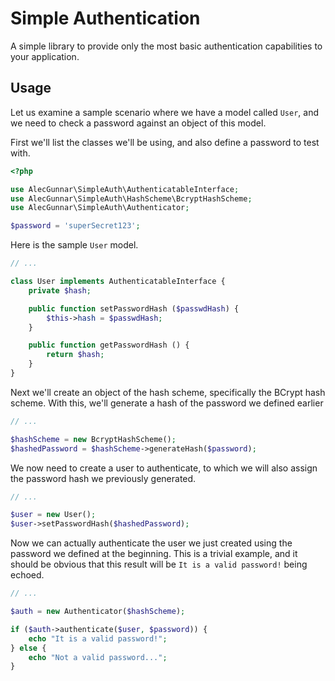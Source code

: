 # Simple Authentication

A simple library to provide only the most basic authentication capabilities to your application.

## Usage

Let us examine a sample scenario where we have a model called `User`, and we need to check a password against an object of this model.

First we'll list the classes we'll be using, and also define a password to test with.
```php
<?php

use AlecGunnar\SimpleAuth\AuthenticatableInterface;
use AlecGunnar\SimpleAuth\HashScheme\BcryptHashScheme;
use AlecGunnar\SimpleAuth\Authenticator;

$password = 'superSecret123';
```

Here is the sample `User` model.
```php
// ...

class User implements AuthenticatableInterface {
    private $hash;    

    public function setPasswordHash ($passwdHash) {
        $this->hash = $passwdHash;
    }

    public function getPasswordHash () {
        return $hash;
    }
}
```

Next we'll create an object of the hash scheme, specifically the BCrypt hash scheme. With this, we'll generate a hash of the password we defined earlier
```php
// ...

$hashScheme = new BcryptHashScheme();
$hashedPassword = $hashScheme->generateHash($password);
```

We now need to create a user to authenticate, to which we will also assign the password hash we previously generated.
```php
// ...

$user = new User();
$user->setPasswordHash($hashedPassword);
```

Now we can actually authenticate the user we just created using the password we defined at the beginning. This is a trivial example, and it should be obvious that this result will be `It is a valid password!` being echoed.
```php
// ...

$auth = new Authenticator($hashScheme);

if ($auth->authenticate($user, $password)) {
    echo "It is a valid password!";
} else {
    echo "Not a valid password...";
}
```
